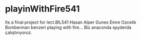 # playinWithFire541
Its a final project for lect.BIL541
Hasan Alper Gunes
Emre Ozcelik
Bomberman benzeri playing with fire...
Biz anaconda spyderda çalıştırıyoruz. 
